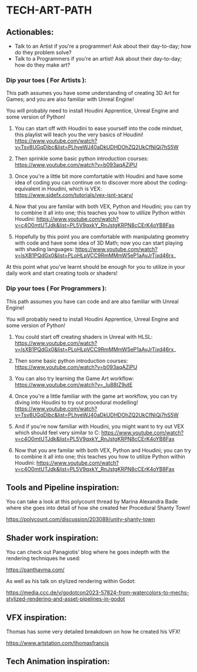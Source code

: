 # TECH-ART-PATH
## Actionables:
- Talk to an Artist if you're a programmer!  Ask about their day-to-day; how do they problem solve?
- Talk to a Programmers if you're an artist! Ask about their day-to-day; how do they make art?

### Dip your toes ( For Artists ):
This path assumes you have some understanding of creating 3D Art for Games; and you are also familiar with Unreal Engine!

You will probably need to install Houdini Apprentice, Unreal Engine and some version of Python!


1. You can start off with Houdini to ease yourself into the code mindset, this playlist will teach you the very basics of Houdini! https://www.youtube.com/watch?v=Tsv8UGqDibc&list=PLhyeWJ40aDkUDHDOhZQ2UkCfNiQj7hS5W

2. Then sprinkle some basic python introduction courses:  https://www.youtube.com/watch?v=b093aqAZiPU

4. Once you're a little bit more comfortable with Houdini and have some idea of coding you can continue on to discover more about the coding-equivalent in Houdini, which is VEX:  https://www.sidefx.com/tutorials/vex-isnt-scary/

4. Now that you are familar with both VEX, Python and Houdini; you can try to combine it all into one; this teaches you how to utilize Python within Houdini:  https://www.youtube.com/watch?v=c4O0mtUTJdk&list=PL5V9qxkY_RnJstgKRPN8cCErK4oYB8Fax

5. Hopefully by this point you are comfortable with manipulating geometry with code and have some idea of 3D Math; now you can start playing with shading languages:  https://www.youtube.com/watch?v=lsXB1PQdGx0&list=PLoHLpVCC9RmMMmW5eP1aAyJrTjxd46rx_

At this point what you've learnt should be enough for you to utilize in your daily work and start creating tools or shaders!

### Dip your toes ( For Programmers ):
This path assumes you have can code and are also familiar with Unreal Engine!

You will probably need to install Houdini Apprentice, Unreal Engine and some version of Python!

1. You could start off creating shaders in Unreal with HLSL: https://www.youtube.com/watch?v=lsXB1PQdGx0&list=PLoHLpVCC9RmMMmW5eP1aAyJrTjxd46rx_

2. Then some basic python introduction courses:  https://www.youtube.com/watch?v=b093aqAZiPU

3. You can also try learning the Game Art workflow: https://www.youtube.com/watch?v=_Iu88tZ9utE

4. Once you're a little familiar with the game art workflow, you can try diving into Houdini to try out procedural modelling! https://www.youtube.com/watch?v=Tsv8UGqDibc&list=PLhyeWJ40aDkUDHDOhZQ2UkCfNiQj7hS5W

5. And if you're now familiar with Houdini, you might want to try out VEX which should feel very similar to C:  https://www.youtube.com/watch?v=c4O0mtUTJdk&list=PL5V9qxkY_RnJstgKRPN8cCErK4oYB8Fax

6. Now that you are familar with both VEX, Python and Houdini; you can try to combine it all into one; this teaches you how to utilize Python within Houdini:  https://www.youtube.com/watch?v=c4O0mtUTJdk&list=PL5V9qxkY_RnJstgKRPN8cCErK4oYB8Fax

## Tools and Pipeline inspiration:
You can take a look at this polycount thread by Marina Alexandra Bade where she goes into detail of how she created her Procedural Shanty Town!

https://polycount.com/discussion/203089/unity-shanty-town

## Shader work inspiration:
You can check out Panagiotis' blog where he goes indepth with the rendering techniques he used:

https://panthavma.com/

As well as his talk on stylized rendering within Godot: 

https://media.ccc.de/v/godotcon2023-57824-from-watercolors-to-mechs-stylized-rendering-and-asset-pipelines-in-godot

## VFX inspiration: 
Thomas has some very detailed breakdown on how he created his VFX! 

https://www.artstation.com/thomasfrancis

## Tech Animation inspiration:





